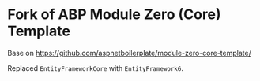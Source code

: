 # Fork of ABP Module Zero (Core) Template
Base on https://github.com/aspnetboilerplate/module-zero-core-template/

Replaced `EntityFrameworkCore` with `EntityFramework6`.
